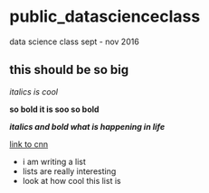 # public_datascienceclass
data science class sept - nov 2016

## this should be so big

*italics is cool*

**so bold it is soo so bold**

***italics and bold what is happening in life***

[link to cnn](http://cnn.com)

* i am writing a list
* lists are really interesting
* look at how cool this list is


